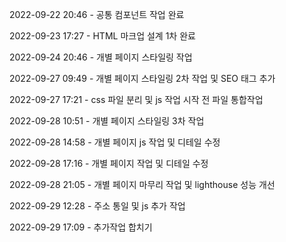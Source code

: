 2022-09-22 20:46 - 공통 컴포넌트 작업 완료

2022-09-23 17:27 - HTML 마크업 설계 1차 완료

2022-09-24 20:46 - 개별 페이지 스타일링 작업

2022-09-27 09:49 - 개별 페이지 스타일링 2차 작업 및 SEO 태그 추가

2022-09-27 17:21 - css 파일 분리 및 js 작업 시작 전 파일 통합작업

2022-09-28 10:51 - 개별 페이지 스타일링 3차 작업

2022-09-28 14:58 - 개별 페이지 js 작업 및 디테일 수정

2022-09-28 17:16 - 개별 페이지 작업 및 디테일 수정

2022-09-28 21:05 - 개별 페이지 마무리 작업 및 lighthouse 성능 개선

2022-09-29 12:28 - 주소 통일 및 js 추가 작업

2022-09-29 17:09 - 추가작업 합치기
